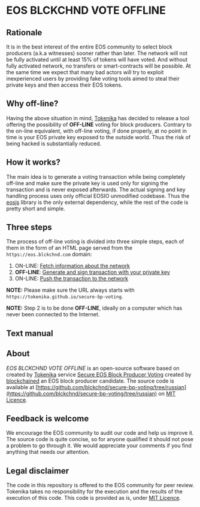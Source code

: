 # EOS BLCKCHND VOTE OFFLINE

## Rationale

It is in the best interest of the entire EOS community to select block producers (a.k.a witnesses) sooner rather than later. The network will not be fully activated until at least 15% of tokens will have voted. And without fully activated network, no transfers or smart-contracts will be possible. At the same time we expect that many bad actors will try to exploit inexperienced users by providing fake voting tools aimed to steal their private keys and then access their EOS tokens.

## Why off-line?

Having the above situation in mind, [Tokenika](https://tokenika.io/) has decided to release a tool offering the possibility of **OFF-LINE** voting for block producers. Contrary to the on-line equivalent, with off-line voting, if done properly, at no point in time is your EOS private key exposed to the outside world. Thus the risk of being hacked is substantially reduced.

## How it works?
The main idea is to generate a voting transaction while being completely off-line and make sure the private key is used only for signing the transaction and is never exposed afterwards. The actual signing and key handling process uses only official EOSIO unmodified codebase. Thus the [eosjs](https://github.com/EOSIO/eosjs) library is the only external dependency, while the rest of the code is pretty short and simple.

## Three steps

The process of off-line voting is divided into three simple steps, each of them in the form of an HTML page served from the `https://eos.blckchnd.com` domain:

1. ON-LINE: [Fetch information about the network](https://eos.blckchnd.com/vote_offline/1_get_blockchain_data.html)
2. **OFF-LINE**: [Generate and sign transaction with your private key](https://eos.blckchnd.com/vote_offline/2_generate_transaction.html) 
3. ON-LINE: [Push the transaction to the network](https://eos.blckchnd.com/vote_offline/3_push_transaction.html)

**NOTE:** Please make sure the URL always starts with `https://tokenika.github.io/secure-bp-voting`.

**NOTE:** Step 2 is to be done **OFF-LINE**, ideally on a computer which has never been connected to the Internet.

## Text manual

[](https://golos.io/eos/@on0tole/eos-zapushen-chto-dalshe)

## About

*EOS BLCKCHND VOTE OFFLINE* is an open-source software based on created by [Tokenika](https://tokenika.io/) service  [Secure EOS Block Producer Voting](https://github.com/tokenika/secure-bp-voting) created by [blockchained](https://eos.blckchnd.com)
an EOS block producer candidate. The source code is available at [https://github.com/blckchnd/secure-bp-voting/tree/russian](https://github.com/blckchnd/secure-bp-voting/tree/russian) on [MIT Licence](https://github.com/blckchnd/secure-bp-voting/blob/russian/LICENSE). 


## Feedback is welcome

We encourage the EOS community to audit our code and help us improve it. The source code is quite concise, so for anyone qualified it should not pose a problem to go through it. We would appreciate your comments if you find anything that needs our attention. 

## Legal disclaimer

The code in this repository is offered to the EOS community for peer review. Tokenika takes no responsibility for the execution and the results of the execution of this code. This code is provided as is, under [MIT Licence](https://github.com/tokenika/secure-bp-voting/blob/master/LICENSE).
